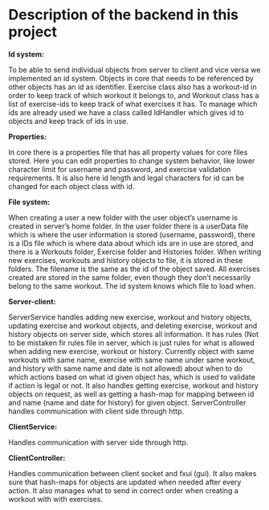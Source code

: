 # Description of the backend in this project

**Id system:**

To be able to send individual objects from server to client and vice versa we implemented an id system.
Objects in core that needs to be referenced by other objects has an id as identifier.
Exercise class also has a workout-id in order to keep track of which workout it belongs to, and Workout class has a list of exercise-ids to keep track of what exercises it has.
To manage which ids are already used we have a class called IdHandler which gives id to objects and keep track of ids in use.

**Properties:**

In core there is a properties file that has all property values for core files stored.
Here you can edit properties to change system behavior, like lower character limit for username and password, and exercise validation requirements. It is also here id length and legal characters for id can be changed for each object class with id.

**File system:**

When creating a user a new folder with the user object’s username is created in server’s home folder.
In the user folder there is a userData file which is where the user information is stored (username, password), there is a IDs file which is where data about which ids are in use are stored, and there is a Workouts folder, Exercise folder and Histories folder.
When writing new exercises, workouts and history objects to file, it is stored in these folders.
The filename is the same as the id of the object saved. All exercises created are stored in the same folder, even though they don’t necessarily belong to the same workout.
The id system knows which file to load when.

**Server-client:**

ServerService handles adding new exercise, workout and history objects, updating exercise and workout objects, and deleting exercise, workout and history objects on server side, which stores all information.
It has rules (Not to be mistaken fir rules file in server, which is just rules for what is allowed when adding new exercise, workout or history.
Currently object with same workouts with same name, exercise with same name under same workout, and history with same name and date is not allowed) about when to do which actions based on what id given object has, which is used to validate if action is legal or not.
It also handles getting exercise, workout and history objects on request, as well as getting a hash-map for mapping between id and name (name and date for history) for given object.
ServerController handles communication with client side through http.

**ClientService:**

Handles communication with server side through http.

**ClientController:**

Handles communication between client socket and fxui (gui).
It also makes sure that hash-maps for objects are updated when needed after every action. It also manages what to send in correct order when creating a workout with with exercises.
